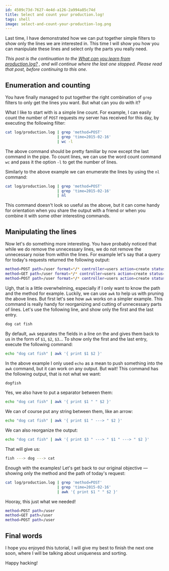 ```yaml
---
id: 4509c73d-7627-4e4d-a126-2a994a85c74d
title: Select and count your production.log!
tags: shell
image: select-and-count-your-production-log.png
---
```


Last time, I have demonstrated how we can put together simple filters
to show only the lines we are interested in. This time I will show 
you how you can manipulate these lines and select only the parts you
really need.

_This post is the continuation to the 
[What can you learn from production.log?](/what-can-you-learn-from-production-log.html)
, and will continue where the last one stopped. Please read that post,
before continuing to this one._

## Enumeration and counting

You have finally managed to put together the right combination of
`grep` filters to only get the lines you want. But what can you do
with it? 

What I like to start with is a simple line count. For example, I can
easily count the number of `POST` requests my server has received for
this day, by executing the following filter:

``` sh
cat log/production.log | grep 'method=POST' 
                       | grep 'time=2015-02-16' 
                       | wc -l
```

The above command should be pretty familiar by now except the last
command in the pipe. To count lines, we can use the word count
command `wc` and pass it the option `-l` to get the number of
lines.

Similarly to the above example we can enumerate the lines by using
the `nl` command:

``` sh
cat log/production.log | grep 'method=POST' 
                       | grep 'time=2015-02-16' 
                       | nl
```

This command doesn't look so useful as the above, but it can come handy
for orientation when you share the output with a friend or when you 
combine it with some other interesting commands.

## Manipulating the lines

Now let's do something more interesting. You have probably noticed 
that while we do remove the unnecessary lines, we do not remove
the unnecessary noise from within the lines. For example let's say
that a query for today's requests returned the following output:

``` sh
method=POST path=/user format=*/* controller=users action=create status=200 duration=19.4 view=0.00 db=3.91 time=2016-02-16 16:48:37 +0000
method=GET path=/user format=*/* controller=users action=create status=200 duration=19.4 view=0.00 db=3.91 time=2016-02-16 16:50:37 +0000
method=POST path=/user format=*/* controller=users action=create status=200 duration=19.4 view=0.00 db=3.91 time=2016-02-16 16:52:12 +0000
```

Ugh, that is a little overwhelming, especially if I only want to
know the path and the method for example. Luckily, we can use
`awk` to help us with pruning the above lines. But first let's see
how `awk` works on a simpler example. This command is really handy
for reorganizing and cutting of unnecessary parts of lines. Let's
use the following line, and show only the first and the last entry.

``` sh
dog cat fish
```

By default, `awk` separates the fields in a line on the and gives
them back to us in the form of `$1`, `$2`, `$3`... To show only the
first and the last entry, execute the following command:

``` sh
echo "dog cat fish" | awk '{ print $1 $2 }'
```

In the above example I only used `echo` as a mean to push something
into the `awk` command, but it can work on any output. But wait!
This command has the following output, that is not what we want:

``` sh
dogfish
```

Yes, we also have to put a separator between them:

``` sh
echo "dog cat fish" | awk '{ print $1 " " $2 }'
```

We can of course put any string between them, like an arrow:


``` sh
echo "dog cat fish" | awk '{ print $1 " ---> " $2 }'
```

We can also reorganize the output:


``` sh
echo "dog cat fish" | awk '{ print $3 " ---> " $1 " ---> " $2 }'
```

That will give us:

``` sh
fish ---> dog ---> cat
```

Enough with the examples! Let's get back to our original objective
&mdash; showing only the method and the path of today's request:


``` sh
cat log/production.log | grep 'method=POST' 
                       | grep 'time=2015-02-16' 
                       | awk '{ print $1 " " $2 }'
```

Hooray, this just what we needed!

``` sh
method=POST path=/user 
method=GET path=/user
method=POST path=/user
```

## Final words

I hope you enjoyed this tutorial, I will give my best to finish the next
one soon, where I will be talking about uniqueness and sorting.

Happy hacking!
